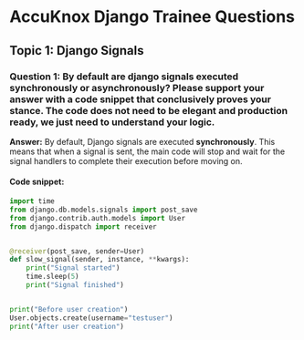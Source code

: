 # AccuKnox Django Trainee Questions

## Topic 1: Django Signals

### Question 1: By default are django signals executed synchronously or asynchronously? Please support your answer with a code snippet that conclusively proves your stance. The code does not need to be elegant and production ready, we just need to understand your logic.


**Answer:** By default, Django signals are executed **synchronously**. This means that when a signal is sent, the main code will stop and wait for the signal handlers to complete their execution before moving on.

#### Code snippet:

```python
import time
from django.db.models.signals import post_save
from django.contrib.auth.models import User
from django.dispatch import receiver


@receiver(post_save, sender=User)
def slow_signal(sender, instance, **kwargs):
    print("Signal started")
    time.sleep(5)  
    print("Signal finished")


print("Before user creation")
User.objects.create(username="testuser")
print("After user creation")

